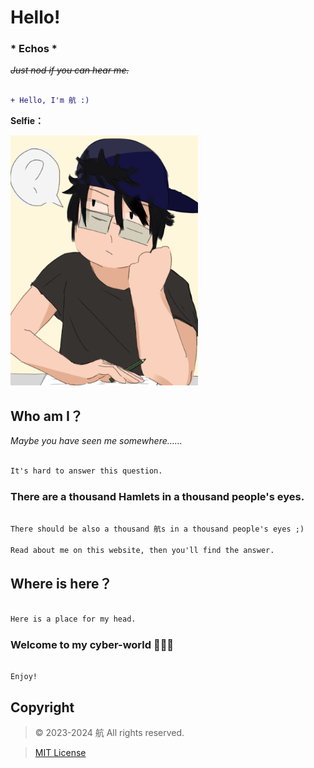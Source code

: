 # Hello!
### * Echos *
~~*Just nod if you can hear me.*~~

```diff

+ Hello, I'm 航 :)

```
**Selfie：**

<img src="Me.png" alt="Image" height = "400" width="300">

## Who am I？

*Maybe you have seen me somewhere……*

```diff

It's hard to answer this question.

```

### **There are a thousand Hamlets in a thousand people's eyes.**

```diff

There should be also a thousand 航s in a thousand people's eyes ;)

Read about me on this website, then you'll find the answer.

```

## Where is here？

```diff

Here is a place for my head.

```

### Welcome to my cyber-world 🤖️🤖️🤖️

```

Enjoy!

```

## Copyright


> © 2023-2024 航 All rights reserved.

> [MIT License](https://opensource.org/license/mit/)
